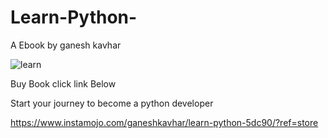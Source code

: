 # Learn-Python-
A Ebook by ganesh kavhar


![learn](https://user-images.githubusercontent.com/20369800/80172023-7c82dc80-8609-11ea-919f-25d18fcebac2.png)

Buy Book click link Below

Start your journey to become a python developer

https://www.instamojo.com/ganeshkavhar/learn-python-5dc90/?ref=store
